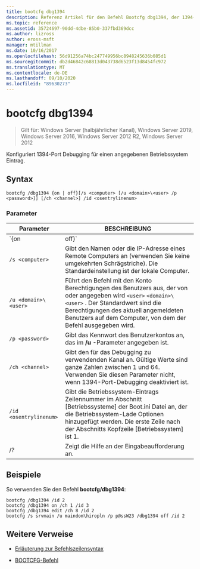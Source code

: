 ```yaml
---
title: bootcfg dbg1394
description: Referenz Artikel für den Befehl Bootcfg dbg1394, der 1394-Port-Debugging für einen angegebenen Betriebssystem Eintrag konfiguriert
ms.topic: reference
ms.assetid: 35724697-90dd-4dbe-85b0-337fbd369dcc
ms.author: lizross
author: eross-msft
manager: mtillman
ms.date: 10/16/2017
ms.openlocfilehash: 56d91256a74bc247749956bc8948245636b085d1
ms.sourcegitcommit: db2d46842c68813d043738d6523f13d8454fc972
ms.translationtype: MT
ms.contentlocale: de-DE
ms.lasthandoff: 09/10/2020
ms.locfileid: "89630273"
---
```

# <a name="bootcfg-dbg1394"></a>bootcfg dbg1394

> Gilt für: Windows Server (halbjährlicher Kanal), Windows Server 2019, Windows Server 2016, Windows Server 2012 R2, Windows Server 2012

Konfiguriert 1394-Port Debugging für einen angegebenen Betriebssystem Eintrag.

## <a name="syntax"></a>Syntax

```
bootcfg /dbg1394 {on | off}[/s <computer> [/u <domain>\<user> /p <password>]] [/ch <channel>] /id <osentrylinenum>
```

### <a name="parameters"></a>Parameter

| Parameter | BESCHREIBUNG |
| --------- | ----------- |
| `{on | off}` | Gibt den Wert für 1394-Port Debugging an, einschließlich:<ul><li>**auf.** Aktiviert die Unterstützung für Remote Debugging durch Hinzufügen der/dbg1394-Option zum angegebenen `<osentrylinenum>` .</li><li>**abgeschrieben.** Deaktiviert die Unterstützung für Remote Debugging, indem die/dbg1394-Option aus dem angegebenen entfernt wird <osentrylinenum> .</li></ul> |
| `/s <computer>` | Gibt den Namen oder die IP-Adresse eines Remote Computers an (verwenden Sie keine umgekehrten Schrägstriche). Die Standardeinstellung ist der lokale Computer. |
| `/u <domain>\<user>`  | Führt den Befehl mit den Konto Berechtigungen des Benutzers aus, der von oder angegeben wird `<user>` `<domain>\<user>` . Der Standardwert sind die Berechtigungen des aktuell angemeldeten Benutzers auf dem Computer, von dem der Befehl ausgegeben wird. |
| `/p <password>` | Gibt das Kennwort des Benutzerkontos an, das im **/u** -Parameter angegeben ist. |
| `/ch <channel>` | Gibt den für das Debugging zu verwendenden Kanal an. Gültige Werte sind ganze Zahlen zwischen 1 und 64. Verwenden Sie diesen Parameter nicht, wenn 1394-Port-Debugging deaktiviert ist. |
| `/id <osentrylinenum>` | Gibt die Betriebssystem-Eintrags Zeilennummer im Abschnitt [Betriebssysteme] der Boot.ini Datei an, der die Betriebssystem-Lade Optionen hinzugefügt werden. Die erste Zeile nach der Abschnitts Kopfzeile [Betriebssystem] ist 1. |
| /? | Zeigt die Hilfe an der Eingabeaufforderung an. |

## <a name="examples"></a>Beispiele

So verwenden Sie den Befehl **bootcfg/dbg1394**:

```
bootcfg /dbg1394 /id 2
bootcfg /dbg1394 on /ch 1 /id 3
bootcfg /dbg1394 edit /ch 8 /id 2
bootcfg /s srvmain /u maindom\hiropln /p p@ssW23 /dbg1394 off /id 2
```

## <a name="additional-references"></a>Weitere Verweise

- [Erläuterung zur Befehlszeilensyntax](command-line-syntax-key.md)

- [BOOTCFG-Befehl](bootcfg.md)
